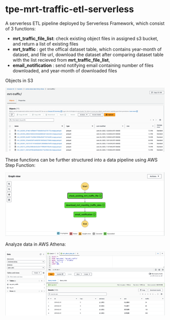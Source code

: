 # tpe-mrt-traffic-etl-serverless

A serverless ETL pipeline deployed by Serverless Framework, which consist of 3 functions:
  - __mrt_traffic_file_list__: check existing object files in assigned s3 bucket, and return a list of existing files
  - __mrt_traffic__          : get the offical dataset table, which contains year-month of dataset, and file url,
                           download the dataset after comparing dataset table with the list recieved from __mrt_traffic_file_list__,
  - __email_notification__   : send notifying email containing number of files downloaded, and year-month of downloaded files


Objects in S3
<p align="center">
  <img src="img/s3_buckets.png" alt="taipei_metro" width="700px">
</p>


These functions can be further structured into a data pipeline using AWS Step Function:
<p align="center">
  <img src="img/step_function.png" alt="taipei_metro" width="700px">
</p>


Analyze data in AWS Athena:
<p align="center">
  <img src="img/athena_for_analysis.png" alt="taipei_metro" width="700px">
</p>
